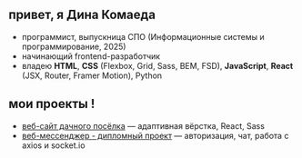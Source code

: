 ## привет, я Дина Комаеда 

- программист, выпускница СПО (Информационные системы и программирование, 2025)
- начинающий frontend-разработчик
- владею **HTML**, **CSS** (Flexbox, Grid, Sass, BEM, FSD), **JavaScript**, **React** (JSX, Router, Framer Motion), Python

## мои проекты ! 

- [веб-сайт дачного посёлка](github.com/Kristina-112/Website_selo) — адаптивная вёрстка, React, Sass
- [веб-мессенджер - дипломный проект](github.com/2klaymor/web-messenger) — авторизация, чат, работа с axios и socket.io 
